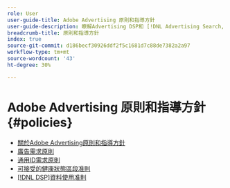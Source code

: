```yaml
---
role: User
user-guide-title: Adobe Advertising 原則和指導方針
user-guide-description: 瞭解Advertising DSP和 [!DNL Advertising Search, Social, & Commerce]的原則和指導方針。
breadcrumb-title: 原則和指導方針
index: true
source-git-commit: d186becf30926ddf2f5c1681d7c88de7382a2a97
workflow-type: tm+mt
source-wordcount: '43'
ht-degree: 30%

---
```



# Adobe Advertising 原則和指導方針 {#policies}

+ [關於Adobe Advertising原則和指導方針](/help/policies/home.md)
+ [廣告需求原則](/help/policies/ad-requirements-policy.md)
+ [通用ID需求原則](/help/policies/universal-id-policy.md)
+ [可接受的健康狀態區段准則](/help/policies/health-segment-guidelines.md)
+ [[!DNL DSP]資料使用准則](/help/policies/data-usage-guidelines.md)
